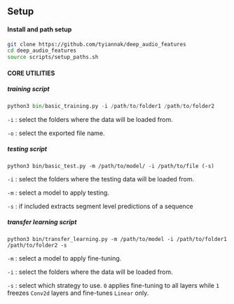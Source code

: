 ## Setup



#### Install and path setup

```bash
git clone https://github.com/tyiannak/deep_audio_features
cd deep_audio_features
source scripts/setup_paths.sh
```



#### CORE UTILITIES

##### training script

```python
python3 bin/basic_training.py -i /path/to/folder1 /path/to/folder2
```
`-i` : select the folders where the data will be loaded from.

`-o` : select the exported file name.

##### testing script

```
python3 bin/basic_test.py -m /path/to/model/ -i /path/to/file (-s)
```
`-i` : select the folders  where the testing data will be loaded from.

`-m` : select a model to apply testing.

`-s`  : if included extracts segment level predictions of a sequence



##### transfer learning script

```
python3 bin/transfer_learning.py -m /path/to/model -i /path/to/folder1 /path/to/folder2 -s
```
`-m` : select a model to apply fine-tuning.

`-i` : select the folders where the data will be loaded from.

`-s` : select which strategy to use. `0` applies fine-tuning to all layers while `1` freezes `Conv2d` layers and fine-tunes `Linear` only.

